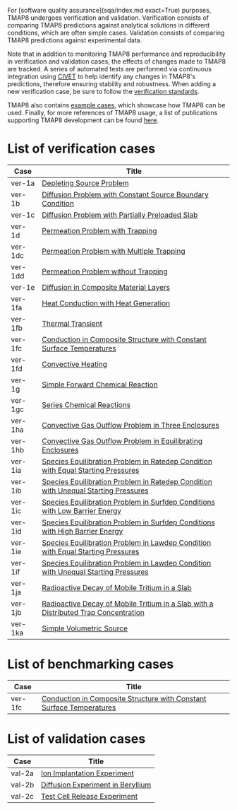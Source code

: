 For [software quality assurance](sqa/index.md exact=True) purposes, TMAP8 undergoes verification and validation. Verification consists of comparing TMAP8 predictions against analytical solutions in different conditions, which are often simple cases. Validation consists of comparing TMAP8 predictions against experimental data.

Note that in addition to monitoring TMAP8 performance and reproducibility in verification and validation cases, the effects of changes made to TMAP8 are tracked. A series of automated tests are performed via continuous integration using [CIVET](https://civet.inl.gov/repo/530) to help identify any changes in TMAP8's predictions, therefore ensuring stability and robustness. When adding a new verification case, be sure to follow the [verification standards](verification_standards.md).

TMAP8 also contains [example cases](examples/tmap_index.md), which showcase how TMAP8 can be used. Finally, for more references of TMAP8 usage, a list of publications supporting TMAP8 development can be found [here](publications.md).

# List of verification cases

| Case    | Title                                                                                             |
| ------- | ------------------------------------------------------------------------------------------------- |
| ver-1a  | [Depleting Source Problem](ver-1a.md)                                                             |
| ver-1b  | [Diffusion Problem with Constant Source Boundary Condition](ver-1b.md)                            |
| ver-1c  | [Diffusion Problem with Partially Preloaded Slab](ver-1c.md)                                      |
| ver-1d  | [Permeation Problem with Trapping](ver-1d.md)                                                     |
| ver-1dc | [Permeation Problem with Multiple Trapping](ver-1dc.md)                                           |
| ver-1dd | [Permeation Problem without Trapping](ver-1dd.md)                                                 |
| ver-1e  | [Diffusion in Composite Material Layers](ver-1e.md)                                               |
| ver-1fa | [Heat Conduction with Heat Generation](ver-1fa.md)                                                |
| ver-1fb | [Thermal Transient](ver-1fb.md)                                                                   |
| ver-1fc | [Conduction in Composite Structure with Constant Surface Temperatures](ver-1fc.md)                |
| ver-1fd | [Convective Heating](ver-1fd.md)                                                                  |
| ver-1g  | [Simple Forward Chemical Reaction](ver-1g.md)                                                     |
| ver-1gc | [Series Chemical Reactions](ver-1gc.md)                                                           |
| ver-1ha | [Convective Gas Outflow Problem in Three Enclosures](ver-1ha.md)                                  |
| ver-1hb | [Convective Gas Outflow Problem in Equilibrating Enclosures](ver-1hb.md)                          |
| ver-1ia | [Species Equilibration Problem in Ratedep Condition with Equal Starting Pressures](ver-1ia.md)    |
| ver-1ib | [Species Equilibration Problem in Ratedep Condition with Unequal Starting Pressures](ver-1ib.md)  |
| ver-1ic | [Species Equilibration Problem in Surfdep Conditions with Low Barrier Energy](ver-1ic.md)         |
| ver-1id | [Species Equilibration Problem in Surfdep Conditions with High Barrier Energy](ver-1id.md)        |
| ver-1ie | [Species Equilibration Problem in Lawdep Condition with Equal Starting Pressures](ver-1ie.md)     |
| ver-1if | [Species Equilibration Problem in Lawdep Condition with Unequal Starting Pressures](ver-1if.md)   |
| ver-1ja | [Radioactive Decay of Mobile Tritium in a Slab](ver-1ja.md)                                       |
| ver-1jb | [Radioactive Decay of Mobile Tritium in a Slab with a Distributed Trap Concentration](ver-1jb.md) |
| ver-1ka | [Simple Volumetric Source](ver-1ka.md)                                                            |

# List of benchmarking cases

| Case    | Title                                                                              |
| ------- | ---------------------------------------------------------------------------------- |
| ver-1fc | [Conduction in Composite Structure with Constant Surface Temperatures](ver-1fc.md) |


# List of validation cases

| Case   | Title                                          |
| ------ | ---------------------------------------------- |
| val-2a | [Ion Implantation Experiment](val-2a.md)               |
| val-2b | [Diffusion Experiment in Beryllium](val-2b.md) |
| val-2c | [Test Cell Release Experiment](val-2c.md)      |
